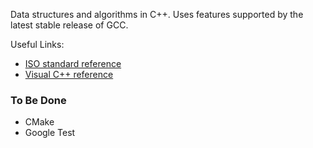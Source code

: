 Data structures and algorithms in C++. Uses features supported by the latest
stable release of GCC. 

Useful Links:
* [ISO standard reference](https://en.cppreference.com/w/)
* [Visual C++ reference](https://docs.microsoft.com/en-us/cpp/cpp/c-cpp-language-and-standard-libraries)

### To Be Done
* CMake
* Google Test
